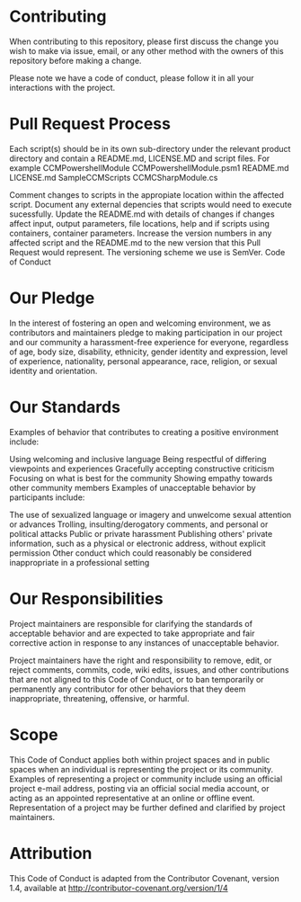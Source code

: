 # Contributing

When contributing to this repository, please first discuss the change you wish to make via issue, email, or any other method with the owners of this repository before making a change.

Please note we have a code of conduct, please follow it in all your interactions with the project.

# Pull Request Process

Each script(s) should be in its own sub-directory under the relevant product directory and contain a README.md, LICENSE.MD and script files. For example
  	CCMPowershellModule
  		CCMPowershellModule.psm1
    	README.md
        LICENSE.md
    SampleCCMScripts
    CCMCSharpModule.cs

Comment changes to scripts in the appropiate location within the affected script.
Document any external depencies that scripts would need to execute sucessfully.
Update the README.md with details of changes if changes affect input, output parameters, file locations, help and if scripts using containers, container parameters.
Increase the version numbers in any affected script and the README.md to the new version that this Pull Request would represent. The versioning scheme we use is SemVer.
Code of Conduct

# Our Pledge

In the interest of fostering an open and welcoming environment, we as contributors and maintainers pledge to making participation in our project and our community a harassment-free experience for everyone, regardless of age, body size, disability, ethnicity, gender identity and expression, level of experience, nationality, personal appearance, race, religion, or sexual identity and orientation.

# Our Standards

Examples of behavior that contributes to creating a positive environment include:

Using welcoming and inclusive language
Being respectful of differing viewpoints and experiences
Gracefully accepting constructive criticism
Focusing on what is best for the community
Showing empathy towards other community members
Examples of unacceptable behavior by participants include:

The use of sexualized language or imagery and unwelcome sexual attention or advances
Trolling, insulting/derogatory comments, and personal or political attacks
Public or private harassment
Publishing others' private information, such as a physical or electronic address, without explicit permission
Other conduct which could reasonably be considered inappropriate in a professional setting
# Our Responsibilities

Project maintainers are responsible for clarifying the standards of acceptable behavior and are expected to take appropriate and fair corrective action in response to any instances of unacceptable behavior.

Project maintainers have the right and responsibility to remove, edit, or reject comments, commits, code, wiki edits, issues, and other contributions that are not aligned to this Code of Conduct, or to ban temporarily or permanently any contributor for other behaviors that they deem inappropriate, threatening, offensive, or harmful.

# Scope

This Code of Conduct applies both within project spaces and in public spaces when an individual is representing the project or its community. Examples of representing a project or community include using an official project e-mail address, posting via an official social media account, or acting as an appointed representative at an online or offline event. Representation of a project may be further defined and clarified by project maintainers.

# Attribution

This Code of Conduct is adapted from the Contributor Covenant, version 1.4, available at http://contributor-covenant.org/version/1/4
